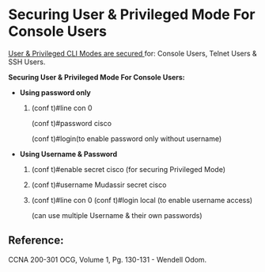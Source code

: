 # Securing User & Privileged Mode For Console Users

[User & Privileged CLI Modes are secured ](https://app.gitbook.com/@mudassirs46/s/network-fundamentals/~/drafts/-MRZ8l67L5MHnaQIEh9W/securing-user-mode-and-privileged-mode)for: Console Users, Telnet Users & SSH Users.

**Securing User & Privileged Mode For Console Users:**

* **Using password only**
  1. \(conf t\)\#line con 0

      \(conf t\)\#password cisco

      \(conf t\)\#login\(to enable password only without username\)
* **Using Username & Password**
  1. \(conf t\)\#enable secret cisco \(for securing Privileged Mode\)
  2. \(conf t\)\#username Mudassir secret cisco 
  3. \(conf t\)\#line con 0 \(conf t\)\#login local \(to enable username access\)

     \(can use multiple Username & their own passwords\)

## Reference:

CCNA 200-301 OCG, Volume 1, Pg. 130-131 - Wendell Odom.

